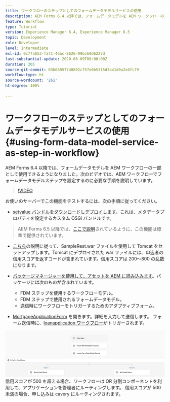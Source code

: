 ```yaml
---
title: ワークフローのステップとしてのフォームデータモデルサービスの使用
description: AEM Forms 6.4 以降では、フォームデータモデルを AEM ワークフローの一部として使用できるようになりました。次のビデオでは、AEM ワークフローでフォームデータモデルステップを設定するのに必要な手順を説明しています。
feature: Workflow
type: Tutorial
version: Experience Manager 6.4, Experience Manager 6.5
topic: Development
role: Developer
level: Intermediate
exl-id: 0c77a853-fa71-46ac-8626-99bc69d6222d
last-substantial-update: 2020-06-09T00:00:00Z
duration: 205
source-git-commit: 03b68057748892c757e0b5315d3a41d0a2e4fc79
workflow-type: ht
source-wordcount: '261'
ht-degree: 100%

---
```


# ワークフローのステップとしてのフォームデータモデルサービスの使用 {#using-form-data-model-service-as-step-in-workflow}

AEM Forms 6.4 以降では、フォームデータモデルを AEM ワークフローの一部として使用できるようになりました。次のビデオでは、AEM ワークフローでフォームデータモデルステップを設定するのに必要な手順を説明しています。


>[!VIDEO](https://video.tv.adobe.com/v/21719?quality=12&learn=on)

お使いのサーバーでこの機能をテストするには、次の手順に従ってください。
* [setvalue バンドルをダウンロードしデプロイします](/help/forms/assets/common-osgi-bundles/SetValueApp.core-1.0-SNAPSHOT.jar)。これは、メタデータプロパティを設定するカスタム OSGi バンドルです。
>AEM Forms 6.5 以降では、[ここで説明](form-data-model-service-as-step-in-aem65-workflow-video-use.md)されているように、この機能は標準で提供されています。

*  [こちら](https://experienceleague.adobe.com/docs/experience-manager-learn/forms/ic-print-channel-tutorial/introduction.html?lang=ja)の説明に従って、SampleRest.war ファイルを使用して Tomcat をセットアップします。Tomcat にデプロイされた war ファイルには、申込者の信用スコアを返すコードが含まれています。信用スコアは 200～800 の乱数になります。

* [パッケージマネージャーを使用して、アセットを AEM に読み込みます](assets/invoke-fdm-as-service-step.zip)。パッケージには次のものが含まれています。

   * FDM ステップを使用するワークフローモデル。
   * FDM ステップで使用されるフォームデータモデル。
   * 送信時にワークフローをトリガーするためのアダプティブフォーム。
* [MortgageApplicationForm](http://localhost:4502/content/dam/formsanddocuments/loanapplication/jcr:content?wcmmode=disabled) を開きます。詳細を入力して送信します。 フォーム送信時に、[loanapplication ワークフロー](http://http://localhost:4502/editor.html/conf/global/settings/workflow/models/LoanApplication2.html)がトリガーされます。

![ ワークフロー ](assets/fdm-as-service-step-workflow.PNG)
信用スコアが 500 を超える場合、ワークフローは OR 分割コンポーネントを利用して、アプリケーションを管理者にルーティングします。 信用スコアが 500 未満の場合、申し込みは cavery にルーティングされます。
